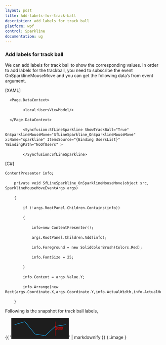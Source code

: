 ```yaml
---
layout: post
title: Add-labels-for-track-ball
description: add labels for track ball
platform: wpf
control: Sparkline
documentation: ug
---
```


### Add labels for track ball

We can add labels for track ball to show the corresponding values. In order to add labels for the trackball, you need to subscribe the event OnSparklineMouseMove and you can get the following data’s from event argument.

[XAML]

      <Page.DataContext>

            <local:UsersViewModel/>

      </Page.DataContext>

            <Syncfusion:SfLineSparkline ShowTrackBall="True" OnSparklineMouseMove="SfLineSparkline_OnSparklineMouseMove" x:Name="sparkline" ItemsSource="{Binding UsersList}" YBindingPath="NoOfUsers" >

            </Syncfusion:SfLineSparkline>



[C#]

    ContentPresenter info;

        private void SfLineSparkline_OnSparklineMouseMove(object src, SparklineMouseMoveEventArgs args)

        {

            if (!args.RootPanel.Children.Contains(info))

            {

                info=new ContentPresenter();

                args.RootPanel.Children.Add(info);

                info.Foreground = new SolidColorBrush(Colors.Red);

                info.FontSize = 25;

            }

            info.Content = args.Value.Y;

            info.Arrange(new Rect(args.Coordinate.X,args.Coordinate.Y,info.ActualWidth,info.ActualHeight));

        }

Following is the snapshot for track ball labels,

{{ '![C:/Users/ApoorvahR/Desktop/13.png](Add-labels-for-track-ball_images/Add-labels-for-track-ball_img1.png)' | markdownify }}
{:.image }




